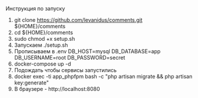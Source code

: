 Инструкция по запуску

1. git clone https://github.com/levanidus/comments.git ${HOME}/comments
2. cd ${HOME}/comments
3. sudo chmod +x setup.sh  
4. Запускаем ./setup.sh
5. Прописываем в .env
DB_HOST=mysql
DB_DATABASE=app
DB_USERNAME=root
DB_PASSWORD=secret 
6. docker-compose up -d
7. Подождать чтобы сервисы запустились
8. docker exec -ti app_phpfpm bash -c "php artisan migrate && php artisan key:generate"
9. В браузере - http://localhost:8080
